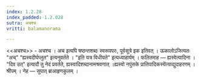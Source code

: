 ```yaml
---
index: 1.2.28
index_padded: 1.2.028
sutra: अचश्च
vritti: balamanorama

---
```

<<अचश्च>> - अचश्च । अच इत्यपि षष्ठन्तशब्दः स्वरूपपरः, पूर्वसूत्रे इक इतिवत् । ऊकालोऽजित्यतः "अच्" "ह्यस्वदीर्घप्लुत" इत्यनुवर्तते । "इति यत्र विधीयते" इत्यध्याहार्यम् । फलितमाह — ह्यस्वेत्यादिना । "दिव उत्" इत्यादौ तु नेदं प्रवर्तते, ह्यस्वादिशब्दानामश्रवणात् ।ह्यस्वो नपुंसके प्रातिपादिकस्ये॑त्याद्युदाहरणम् । श्रीपम् । नेह — सुपात् ब्राआहृणकुलम् । 